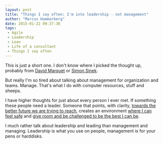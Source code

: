 ```yaml
---
layout: post
title: "Things I say often: I'm into leadership - not management"
author: "Marcus Hammarberg"
date: 2015-01-22 09:37:38
tags:
 - Agile
 - Leadership
 - Lean
 - Life of a consultant
 - Things I say often
---
```


This is just a short one. I don't know where I picked the thought up, probably from [David Marquet](http://www.davidmarquet.com/) or [Simon Sinek](https://www.startwithwhy.com/).

But really I'm so tired about talking about management for organization and teams. Manage. That's what I do with computer resources, stuff and sheeps.

I have higher thoughts for just about every person I ever met. If something these people need a leader. Someone that points, with clarity, [towards the better future we are trying to reach](http://www.marcusoft.net/2014/10/vision-statements.html), creates an environment [where I can feel safe](http://www.ted.com/talks/simon_sinek_why_good_leaders_make_you_feel_safe) and [give room and be challenged to be the best I can be](https://twitter.com/woodyzuill/status/494416680622108672).

I much rather talk about leadership and leading than management and managing. Leadership is what you use on people, management is for your pens or harddisks.